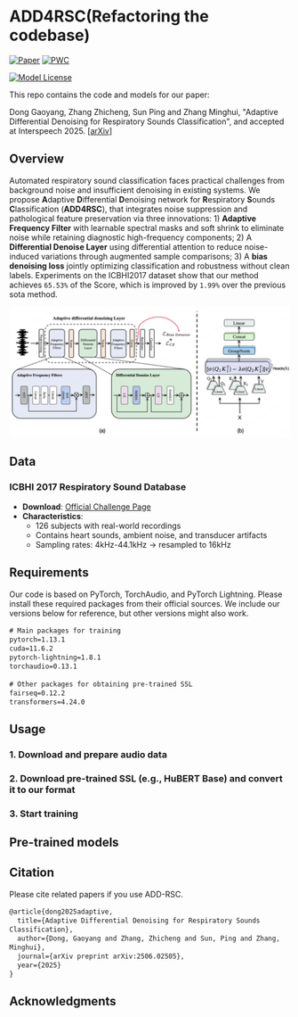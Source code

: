 # ADD4RSC(Refactoring the codebase)
[![Paper](https://img.shields.io/badge/arXiv-2506.02505-red.svg?style=flat)](https://arxiv.org/abs/2506.02505)
[![PWC](https://img.shields.io/endpoint.svg?url=https://paperswithcode.com/badge/adaptive-differential-denoising-for/audio-classification-on-icbhi-respiratory)](https://paperswithcode.com/sota/audio-classification-on-icbhi-respiratory?p=adaptive-differential-denoising-for)

[![Model License](https://img.shields.io/badge/Model_License-Apache_2.0-olive)](https://opensource.org/licenses/Apache-2.0)

This repo contains the code and models for our paper: 

Dong Gaoyang, Zhang Zhicheng, Sun Ping and Zhang Minghui, "Adaptive Differential Denoising for Respiratory Sounds Classification", and accepted at Interspeech 2025.
[[arXiv](https://arxiv.org/pdf/2506.02505)]


## Overview
Automated respiratory sound classification faces practical challenges from background noise and insufficient denoising in existing systems. We propose **A**daptive **D**ifferential **D**enoising network for **R**espiratory **S**ounds **C**lassification (**ADD4RSC**), that integrates noise suppression and pathological feature preservation via three innovations: 1) **Adaptive Frequency Filter** with learnable spectral masks and soft shrink to eliminate noise while retaining diagnostic high-frequency components; 2) A **Differential Denoise Layer** using differential attention to reduce noise-induced variations through augmented sample comparisons; 3) A **bias denoising loss** jointly optimizing classification and robustness without clean labels. Experiments on the ICBHI2017 dataset show that our method achieves `65.53%` of the Score, which is improved by `1.99%` over the previous sota method.

<p align="center">
  <img src="fig_0216.png" alt="ADD4RSC model architecture" width="600"/>
</p>

## Data
### ICBHI 2017 Respiratory Sound Database
- **Download**: [Official Challenge Page](https://bhichallenge.med.auth.gr/ICBHI_2017_Challenge)
- **Characteristics**:
  - 126 subjects with real-world recordings
  - Contains heart sounds, ambient noise, and transducer artifacts
  - Sampling rates: 4kHz-44.1kHz → resampled to 16kHz



## Requirements

Our code is based on PyTorch, TorchAudio, and PyTorch Lightning. Please install these required packages from their official sources. We include our versions below for reference, but other versions might also work.

```
# Main packages for training
pytorch=1.13.1
cuda=11.6.2
pytorch-lightning=1.8.1
torchaudio=0.13.1

# Other packages for obtaining pre-trained SSL
fairseq=0.12.2
transformers=4.24.0
```


## Usage



### 1. Download and prepare audio data



### 2. Download pre-trained SSL (e.g., HuBERT Base) and convert it to our format



### 3. Start training




## Pre-trained models




## Citation

Please cite related papers if you use ADD-RSC.

```
@article{dong2025adaptive,
  title={Adaptive Differential Denoising for Respiratory Sounds Classification},
  author={Dong, Gaoyang and Zhang, Zhicheng and Sun, Ping and Zhang, Minghui},
  journal={arXiv preprint arXiv:2506.02505},
  year={2025}
}

```

## Acknowledgments

